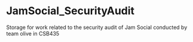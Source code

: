 # JamSocial_SecurityAudit
Storage for work related to the security audit of Jam Social conducted by team olive in CSB435
